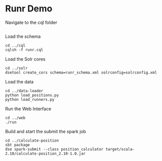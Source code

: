 # Runr Demo

Navigate to the cql folder
```

```

Load the schema
```
cd ../cql
cqlsh -f runr.cql
```

Load the Solr cores
```
cd ../solr
dsetool create_cors schema=runr_schema.xml solrconfig=solrconfig.xml
```

Load the data
```
cd ../data-loader
python load_positions.py
python load_runners.py
```

Run the Web Interface
```
cd ../web
./run
```

Build and start the submit the spark job
```
cd ../calculate-position
sbt package
dse spark-submit --class position_calculator target/scala-2.10/calculate-position_2.10-1.0.jar
```
